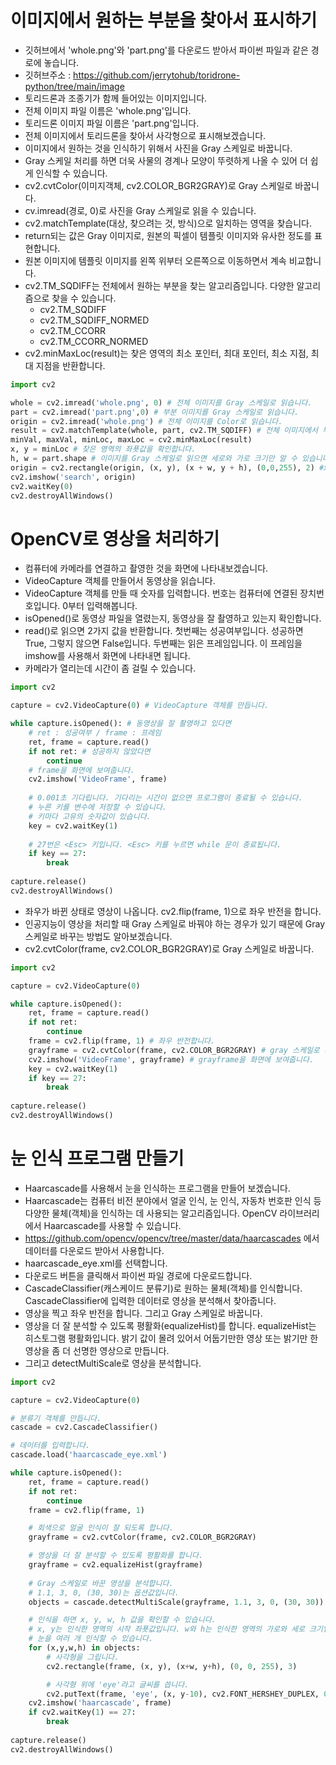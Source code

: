 # 이미지에서 원하는 부분을 찾아서 표시하기
* 깃허브에서 'whole.png'와 'part.png'를 다운로드 받아서 파이썬 파일과 같은 경로에 놓습니다.
* 깃허브주소 : https://github.com/jerrytohub/toridrone-python/tree/main/image
* 토리드론과 조종기가 함께 들어있는 이미지입니다. 
* 전체 이미지 파일 이름은 'whole.png'입니다.
* 토리드론 이미지 파일 이름은 'part.png'입니다.
* 전체 이미지에서 토리드론을 찾아서 사각형으로 표시해보겠습니다.
* 이미지에서 원하는 것을 인식하기 위해서 사진을 Gray 스케일로 바꿉니다.
* Gray 스케일 처리를 하면 더욱 사물의 경계나 모양이 뚜렷하게 나올 수 있어 더 쉽게 인식할 수 있습니다.
* cv2.cvtColor(이미지객체, cv2.COLOR_BGR2GRAY)로 Gray 스케일로 바꿉니다.
* cv.imread(경로, 0)로 사진을 Gray 스케일로 읽을 수 있습니다.
* cv2.matchTemplate(대상, 찾으려는 것, 방식)으로 일치하는 영역을 찾습니다.
* return되는 값은 Gray 이미지로, 원본의 픽셀이 템플릿 이미지와 유사한 정도를 표현합니다.
* 원본 이미지에 템플릿 이미지를 왼쪽 위부터 오른쪽으로 이동하면서 계속 비교합니다.
* cv2.TM_SQDIFF는 전체에서 원하는 부분을 찾는 알고리즘입니다. 다양한 알고리즘으로 찾을 수 있습니다.
  * cv2.TM_SQDIFF
  * cv2.TM_SQDIFF_NORMED
  * cv2.TM_CCORR
  * cv2.TM_CCORR_NORMED
* cv2.minMaxLoc(result)는 찾은 영역의 최소 포인터, 최대 포인터, 최소 지점, 최대 지점을 반환합니다.
```python
import cv2

whole = cv2.imread('whole.png', 0) # 전체 이미지를 Gray 스케일로 읽습니다.
part = cv2.imread('part.png',0) # 부분 이미지를 Gray 스케일로 읽습니다.
origin = cv2.imread('whole.png') # 전체 이미지를 Color로 읽습니다.
result = cv2.matchTemplate(whole, part, cv2.TM_SQDIFF) # 전체 이미지에서 부분 이미지를 찾습니다.
minVal, maxVal, minLoc, maxLoc = cv2.minMaxLoc(result)
x, y = minLoc # 찾은 영역의 좌푯값을 확인합니다.
h, w = part.shape # 이미지를 Gray 스케일로 읽으면 세로와 가로 크기만 알 수 있습니다.
origin = cv2.rectangle(origin, (x, y), (x + w, y + h), (0,0,255), 2) #x, y에 부분 이미지의 가로와 세로 크기를 더해서 좌표를 정합니다.
cv2.imshow('search', origin)
cv2.waitKey(0)
cv2.destroyAllWindows()
```

# OpenCV로 영상을 처리하기
* 컴퓨터에 카메라를 연결하고 촬영한 것을 화면에 나타내보겠습니다.
* VideoCapture 객체를 만들어서 동영상을 읽습니다.
* VideoCapture 객체를 만들 때 숫자를 입력합니다. 번호는 컴퓨터에 연결된 장치번호입니다. 0부터 입력해봅니다.
* isOpened()로 동영상 파일을 열렸는지, 동영상을 잘 촬영하고 있는지 확인합니다.
* read()로 읽으면 2가지 값을 반환합니다. 첫번째는 성공여부입니다. 성공하면 True, 그렇지 않으면 False입니다. 두번째는 읽은 프레임입니다. 이 프레임을 imshow를 사용해서 화면에 나타내면 됩니다.
* 카메라가 열리는데 시간이 좀 걸릴 수 있습니다.
```python
import cv2

capture = cv2.VideoCapture(0) # VideoCapture 객체를 만듭니다.

while capture.isOpened(): # 동영상을 잘 촬영하고 있다면
    # ret : 성공여부 / frame : 프레임
    ret, frame = capture.read() 
    if not ret: # 성공하지 않았다면
        continue
    # frame을 화면에 보여줍니다.
    cv2.imshow('VideoFrame', frame) 
   
    # 0.001초 기다립니다. 기다리는 시간이 없으면 프로그램이 종료될 수 있습니다.
    # 누른 키를 변수에 저장할 수 있습니다.
    # 키마다 고유의 숫자값이 있습니다.
    key = cv2.waitKey(1) 
    
    # 27번은 <Esc> 키입니다. <Esc> 키를 누르면 while 문이 종료됩니다.
    if key == 27:
        break
    
capture.release()
cv2.destroyAllWindows()
```
* 좌우가 바뀐 상태로 영상이 나옵니다. cv2.flip(frame, 1)으로 좌우 반전을 합니다.
* 인공지능이  영상을 처리할 때 Gray 스케일로 바꿔야 하는 경우가 있기 때문에 Gray 스케일로 바꾸는 방법도 알아보겠습니다.
* cv2.cvtColor(frame, cv2.COLOR_BGR2GRAY)로 Gray 스케일로 바꿉니다.
```python
import cv2

capture = cv2.VideoCapture(0)

while capture.isOpened():
    ret, frame = capture.read() 
    if not ret: 
        continue
    frame = cv2.flip(frame, 1) # 좌우 반전합니다.
    grayframe = cv2.cvtColor(frame, cv2.COLOR_BGR2GRAY) # gray 스케일로 바꿉니다.
    cv2.imshow('VideoFrame', grayframe) # grayframe을 화면에 보여줍니다.
    key = cv2.waitKey(1) 
    if key == 27:
        break
    
capture.release()
cv2.destroyAllWindows()
```

# 눈 인식 프로그램 만들기
* Haarcascade를 사용해서 눈을 인식하는 프로그램을 만들어 보겠습니다.
* Haarcascade는 컴퓨터 비전 분야에서 얼굴 인식, 눈 인식, 자동차 번호판 인식 등 다양한 물체(객체)을 인식하는 데 사용되는 알고리즘입니다. OpenCV 라이브러리에서 Haarcascade를 사용할 수 있습니다. 
* https://github.com/opencv/opencv/tree/master/data/haarcascades 에서 데이터를 다운로드 받아서 사용합니다.
* haarcascade_eye.xml를 선택합니다. 
* 다운로드 버튼을 클릭해서 파이썬 파일 경로에 다운로드합니다.
* CascadeClassifier(캐스케이드 분류기)로 원하는 물체(객체)를 인식합니다. CascadeClassifier에 입력한 데이터로 영상을 분석해서 찾아줍니다.
* 영상을 찍고 좌우 반전을 합니다. 그리고 Gray 스케일로 바꿉니다.
* 영상을 더 잘 분석할 수 있도록 평활화(equalizeHist)를 합니다. equalizeHist는 히스토그램 평활화입니다. 밝기 값이 몰려 있어서 어둡기만한 영상 또는 밝기만 한 영상을 좀 더 선명한 영상으로 만듭니다.
* 그리고 detectMultiScale로 영상을 분석합니다.
```python
import cv2

capture = cv2.VideoCapture(0)

# 분류기 객체를 만듭니다.
cascade = cv2.CascadeClassifier() 

# 데이터를 입력합니다.
cascade.load('haarcascade_eye.xml') 

while capture.isOpened():
    ret, frame = capture.read()
    if not ret: 
        continue
    frame = cv2.flip(frame, 1) 

    # 회색으로 얼굴 인식이 잘 되도록 합니다.
    grayframe = cv2.cvtColor(frame, cv2.COLOR_BGR2GRAY) 

    # 영상을 더 잘 분석할 수 있도록 평활화를 합니다.
    grayframe = cv2.equalizeHist(grayframe) 
    
    # Gray 스케일로 바꾼 영상을 분석합니다. 
    # 1.1, 3, 0, (30, 30)는 옵션값입니다.
    objects = cascade.detectMultiScale(grayframe, 1.1, 3, 0, (30, 30))

    # 인식을 하면 x, y, w, h 값을 확인할 수 있습니다.
    # x, y는 인식한 영역의 시작 좌푯값입니다. w와 h는 인식한 영역의 가로와 세로 크기입니다.
    # 눈을 여러 개 인식할 수 있습니다.
    for (x,y,w,h) in objects: 
        # 사각형을 그립니다.         
        cv2.rectangle(frame, (x, y), (x+w, y+h), (0, 0, 255), 3)

        # 사각형 위에 'eye'라고 글씨를 씁니다. 
        cv2.putText(frame, 'eye', (x, y-10), cv2.FONT_HERSHEY_DUPLEX, 0.5, (255, 0, 0))
    cv2.imshow('haarcascade', frame)
    if cv2.waitKey(1) == 27: 
        break
    
capture.release()
cv2.destroyAllWindows()
```
